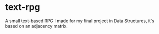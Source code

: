 # text-rpg
A small text-based RPG I made for my final project in Data Structures, it's based on an adjacency matrix.
